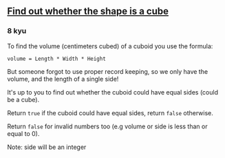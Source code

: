 <h2><a href=https://www.codewars.com/kata/58d248c7012397a81800005c/train/javascript target="_blank">Find out whether the shape is a cube</a></h2><h3>8 kyu</h3><p>To find the volume (centimeters cubed) of a cuboid you use the formula:</p><p><code>volume = Length * Width * Height</code></p><p>But someone forgot to use proper record keeping, so we only have the volume, and the length of a single side!</p><p>It's up to you to find out whether the cuboid could have equal sides (could be a cube).</p><p>Return <code>true</code> if the cuboid could have equal sides, return <code>false</code> otherwise.</p><p>Return <code>false</code> for invalid numbers too (e.g volume or side is less than or equal to 0).</p><p>Note: side will be an integer</p>